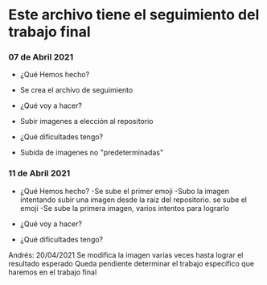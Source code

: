 # Este archivo tiene el seguimiento del trabajo final

### 07 de Abril 2021
- ¿Qué Hemos hecho?
-   Se crea el archivo de seguimiento

- ¿Qué voy a hacer?
-   Subir imagenes a elección al repositorio

- ¿Qué dificultades tengo?
-   Subida de imagenes no "predeterminadas"

### 11 de Abril 2021

- ¿Qué Hemos hecho?
  -Se sube el primer emoji
  -Subo la imagen intentando subir una imagen desde la raiz del repositorio. se sube el emoji 
  -Se sube la primera imagen, varios intentos para lograrlo
- ¿Qué voy a hacer?
  
  
  
- ¿Qué dificultades tengo?


Andrés: 
20/04/2021
Se modifica la imagen varias veces hasta lograr el resultado esperado
Queda pendiente determinar el trabajo específico que haremos en el trabajo final

